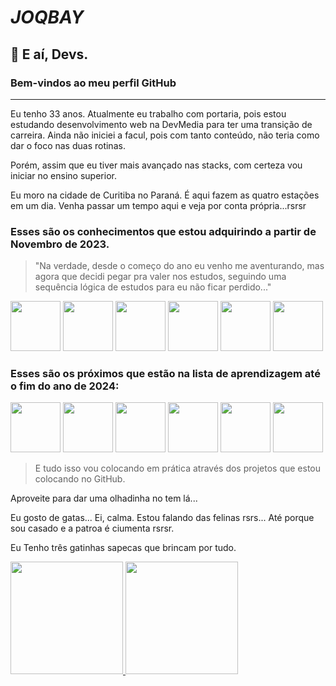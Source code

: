 # ***JOQBAY***

## 👋 E aí, Devs.

### Bem-vindos ao meu perfil GitHub
---


Eu tenho 33 anos. Atualmente eu trabalho com portaria, pois estou estudando desenvolvimento web na DevMedia para ter uma transição de carreira. Ainda não iniciei a facul, pois com tanto conteúdo, não teria como dar o foco nas duas rotinas. 

Porém, assim que eu tiver mais avançado nas stacks, com certeza vou iniciar no ensino superior.

Eu moro na cidade de Curitiba no Paraná. É aqui fazem as quatro estações em um dia. Venha passar um tempo aqui e veja por conta própria...rsrsr


### Esses são os conhecimentos que estou adquirindo a partir de Novembro de 2023.

> "Na verdade, desde o começo do ano eu venho me aventurando, mas agora que decidi pegar pra valer nos estudos, seguindo uma sequência lógica de estudos para eu não ficar perdido..." 

<img width=80 src="https://cdn.jsdelivr.net/gh/devicons/devicon/icons/html5/html5-original.svg" />
<img width=80 src="https://cdn.jsdelivr.net/gh/devicons/devicon/icons/css3/css3-original.svg" />
<img width=80 src="https://cdn.jsdelivr.net/gh/devicons/devicon/icons/javascript/javascript-original.svg" />
<img width=80 src="https://cdn.jsdelivr.net/gh/devicons/devicon/icons/markdown/markdown-original.svg" />
<img width=80 src="https://cdn.jsdelivr.net/gh/devicons/devicon/icons/git/git-original.svg" />
<img width=80 src="https://cdn.jsdelivr.net/gh/devicons/devicon/icons/github/github-original.svg" />

### Esses são os próximos que estão na lista de aprendizagem até o fim do ano de 2024:

<img width=80 src="https://cdn.jsdelivr.net/gh/devicons/devicon/icons/sass/sass-original.svg" />
<img width=80 src="https://cdn.jsdelivr.net/gh/devicons/devicon/icons/react/react-original.svg" />
<img width=80 src="https://cdn.jsdelivr.net/gh/devicons/devicon/icons/npm/npm-original-wordmark.svg" />
<img width=80 src="https://cdn.jsdelivr.net/gh/devicons/devicon/icons/nodejs/nodejs-original.svg" />
<img width=80 src="https://cdn.jsdelivr.net/gh/devicons/devicon/icons/express/express-original.svg" />
<img width=80 src="https://cdn.jsdelivr.net/gh/devicons/devicon/icons/mysql/mysql-original.svg" />

> E tudo isso vou colocando em prática através dos projetos que estou colocando no GitHub. 

Aproveite para dar uma olhadinha no tem lá...


Eu gosto de gatas... Ei, calma. Estou falando das felinas rsrs... Até porque sou casado e a patroa é ciumenta rsrsr.

Eu Tenho três gatinhas sapecas que brincam por tudo. 

<div>
<a href="https://github.com/seu-usuário-aqui">
<img loading="lazy" height="180em" src="https://github-readme-stats.vercel.app/api/top-langs/?username=joqbay-developer&layout=compact&langs_count=7&theme=dracula"/>
<img loading="lazy" height="180em" src="https://github-readme-stats.vercel.app/api?username=joqbay-developer&show_icons=true&theme=dracula&include_all_commits=true&count_private=true"/>
</div>


